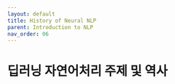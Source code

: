 ```yaml
---
layout: default
title: History of Neural NLP
parent: Introduction to NLP
nav_order: 06
---
```


# 딥러닝 자연어처리 주제 및 역사

